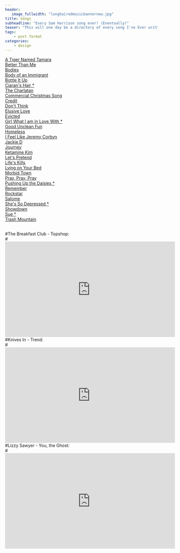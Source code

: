 ```yaml
---
header:
   image_fullwidth: "longhairedmusicbannernew.jpg"
title: Songs
subheadline: "Every Sam Harrison song ever! (Eventually)"
teaser: "This will one day be a directory of every song I've Ever written... Eventually!"
tags:
    - post format
categories:
    - design 
---
```

<!--more-->
<a href="https://itunes.apple.com/us/album/id784573815">A Tiger Named Tamara</a><br>
 <a href="https://itunes.apple.com/us/album/yes-hard-feelings/id478052570">Better Than Me</a><br>
<a href="https://itunes.apple.com/us/album/live-at-long-haired-music/id680255215">Bodies</a><br>
<a href="https://www.youtube.com/watch?v=umUKoQZD3ls">Body  of an Immigrant</a><br>
<a href="https://youtu.be/hSCAlEAoMeE">Bottle It Up</a><br>
<a href="https://youtu.be/aa3fQ4DJp2c">Ciaran's Hair *</a><br>
<a href="https://itunes.apple.com/us/album/yes-hard-feelings/id478052570">The Charlatan</a><br>
<a href="https://www.youtube.com/6PBrOIzBkG8">Commercial Christmas Song</a><br>
<a href="https://www.kickstarter.com/projects/samharrison/the-consumerist-a-mini-musical-album">Credit</a><br>
<a href="https://www.kickstarter.com/projects/samharrison/the-consumerist-a-mini-musical-album">Don't Think</a><br>
  <a href="https://itunes.apple.com/us/album/yes-hard-feelings/id478052570">Elusive Love</a><br>
<a href="https://www.kickstarter.com/projects/samharrison/the-consumerist-a-mini-musical-album">Evicted</a><br>
<a href="https://youtu.be/vKRi4HDoTyE">Girl What I am in Love With *</a><br>
  <a href="https://itunes.apple.com/us/album/yes-hard-feelings/id478052570">Good Unclean Fun</a><br>
<a href="https://www.kickstarter.com/projects/samharrison/the-consumerist-a-mini-musical-album">Homeless</a><br>
<a href="https://www.youtube.com/watch?v=1NwS1Ebb8-s">I Feel Like Jeremy Corbyn</a><br>
  <a href="https://itunes.apple.com/us/album/yes-hard-feelings/id478052570">Jackie D</a><br>
<a href="https://www.kickstarter.com/projects/samharrison/the-consumerist-a-mini-musical-album">Journey</a><br>
<a href="https://longhairedmusic.bandcamp.com/album/the-wish">Ketamine Kim</a><br>
<a href="https://longhairedmusic.bandcamp.com/album/the-wish">Let's Pretend</a><br>
<a href="https://itunes.apple.com/us/album/yes-hard-feelings/id478052570">Life's Kills</a><br>
<a href="https://youtu.be/Tmn6Moxiw5M">Lying on Your Bed</a><br>
<a href="https://itunes.apple.com/us/album/yes-hard-feelings/id478052570">Morbid Town</a><br>
 <a href="https://itunes.apple.com/us/album/yes-hard-feelings/id478052570">Pray, Pray, Pray</a><br>
<a href="https://youtu.be/T9Ca9r9wjVQ">Pushing Up the Daisies *</a><br>
<a href="https://itunes.apple.com/us/album/yes-hard-feelings/id478052570">Remember</a><br>
<a href="https://longhairedmusic.bandcamp.com/album/the-wish">Rockstar</a><br>
<a href="https://itunes.apple.com/us/album/id784573815">Salome</a><br>
<a href="https://youtu.be/rwKUEaKdkAs">She's So Depressed *</a><br>
<a href="https://itunes.apple.com/us/album/id784573815">Showdown</a><br>
<a href="https://youtu.be/fuddPhawaec">Sue *</a><br>
<a href="https://www.kickstarter.com/projects/samharrison/the-consumerist-a-mini-musical-album">Trash Mountain</a><br>



 

 

 





<br>
#The Breakfast Club - Topshop:<br>
#  <iframe width="560" height="315" src="https://www.youtube.com/embed/7Iypgtv5WOU" frameborder="0" allowfullscreen></iframe><br>
#Knives In - Trend:<br>
#  <iframe width="560" height="315" src="https://www.youtube.com/embed/8i4aoIFoyk8" frameborder="0" allowfullscreen></iframe><br>
#Lizzy Sawyer - You, the Ghost:<br>
#  <iframe width="560" height="315" src="https://www.youtube.com/embed/PcFocisU9ig" frameborder="0" allowfullscreen></iframe><br>
